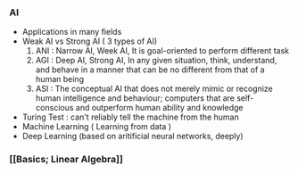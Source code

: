 ### AI 
- Applications in many fields
- Weak AI vs Strong AI ( 3 types of AI)
	1. ANI : Narrow AI, Week AI, It is goal-oriented to perform different task
	2. AGI : Deep AI, Strong AI, In any given situation, think, understand, and behave in a manner that can be no different from that of a human being
	3. ASI : The conceptual AI that does not merely mimic or recognize human intelligence and behaviour; computers that are self-conscious and outperform human ability and knowledge
- Turing Test : can't reliably tell the machine from the human
- Machine Learning ( Learning from data )
- Deep Learning (based on aritificial neural networks, deeply)

### [[Basics; Linear Algebra]]

